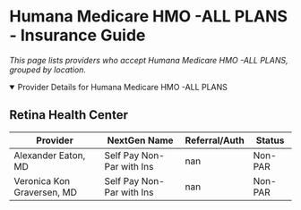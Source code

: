 # Humana Medicare HMO -ALL PLANS - Insurance Guide

*This page lists providers who accept Humana Medicare HMO -ALL PLANS, grouped by location.*

<details open><summary>Provider Details for Humana Medicare HMO -ALL PLANS</summary>

## Retina Health Center

| Provider | NextGen Name | Referral/Auth | Status |
|----------|-------------|--------------|--------|
| Alexander Eaton, MD | Self Pay Non-Par with Ins | nan | Non-PAR |
| Veronica Kon Graversen, MD | Self Pay Non-Par with Ins | nan | Non-PAR |

</details>

